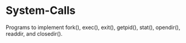 # System-Calls
Programs to implement fork(), exec(), exit(), getpid(), stat(), opendir(), readdir, and closedir().
